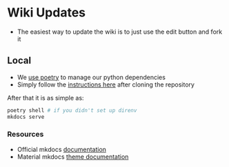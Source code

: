 # Wiki Updates

- The easiest way to update the wiki is to just use the edit button and fork it

## Local

- We [use poetry](https://python-poetry.org/) to manage our python dependencies
- Simply follow the [instructions
  here](https://rgoswami.me/posts/poetry-direnv/) after cloning the repository

After that it is as simple as:

```bash
poetry shell # if you didn't set up direnv
mkdocs serve
```

### Resources

- Official mkdocs [documentation](https://www.mkdocs.org/user-guide/writing-your-docs/)
- Material mkdocs [theme documentation](https://squidfunk.github.io/mkdocs-material/extensions/admonition/)
